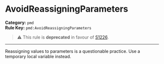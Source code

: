# AvoidReassigningParameters
**Category:** `pmd`<br/>
**Rule Key:** `pmd:AvoidReassigningParameters`<br/>
> :warning: This rule is **deprecated** in favour of [S1226](https://rules.sonarsource.com/java/RSPEC-1226).

-----

Reassigning values to parameters is a questionable practice. Use a temporary local variable instead.
